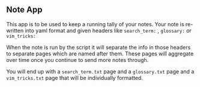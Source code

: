 ## Note App 

This app is to be used to keep a running tally of your notes.
Your note is re-written into yaml format and given headers
like `search_term:` , `glossary:` or `vim_tricks:`

When the note is run by the script it will separate the info in those headers to separate 
pages which are named after them. These pages will aggregate over time once you continue to 
send more notes through.

You will end up with a `search_term.txt` page and a `glossary.txt` page and a `vim_tricks.txt` page
that will be individually formatted.
